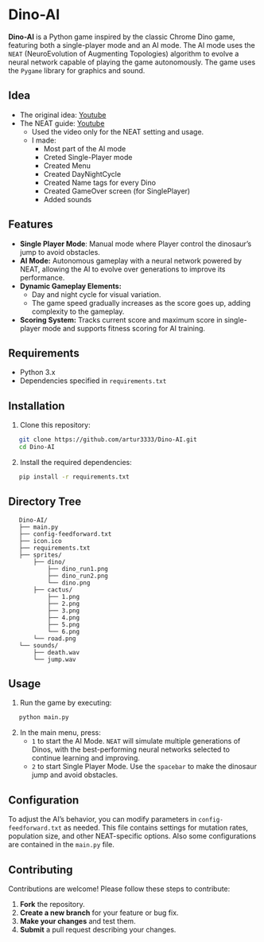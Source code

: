 # Dino-AI

**Dino-AI** is a Python game inspired by the classic Chrome Dino game, featuring both a single-player mode and an AI mode. The AI mode uses the `NEAT` (NeuroEvolution of Augmenting Topologies) algorithm to evolve a neural network capable of playing the game autonomously. The game uses the `Pygame` library for graphics and sound.

## Idea
- The original idea: [Youtube](https://youtu.be/sB_IGstiWlc?si=lsPCqMg0U49Nqjmp)
- The NEAT guide: [Youtube](https://youtu.be/GKmD26lH51U?si=tWrYhmbjy535e1l0)
  - Used the video only for the NEAT setting and usage.
  - I made:
    - Most part of the AI mode
    - Creted Single-Player mode
    - Created Menu
    - Created DayNightCycle
    - Created Name tags for every Dino
    - Created GameOver screen (for SinglePlayer)
    - Added sounds

## Features

- **Single Player Mode**: Manual mode where Player control the dinosaur’s jump to avoid obstacles.
- **AI Mode:** Autonomous gameplay with a neural network powered by NEAT, allowing the AI to evolve over generations to improve its performance.
- **Dynamic Gameplay Elements:**
  - Day and night cycle for visual variation.
  - The game speed gradually increases as the score goes up, adding complexity to the gameplay.
- **Scoring System:** Tracks current score and maximum score in single-player mode and supports fitness scoring for AI training.

## Requirements

- Python 3.x
- Dependencies specified in `requirements.txt`

## Installation

1. Clone this repository:

```bash
   git clone https://github.com/artur3333/Dino-AI.git
   cd Dino-AI
   ```

2. Install the required dependencies:

```bash
   pip install -r requirements.txt
   ```

## Directory Tree

```plaintext
   Dino-AI/
   ├── main.py
   ├── config-feedforward.txt
   ├── icon.ico
   ├── requirements.txt
   ├── sprites/
       ├── dino/
           ├── dino_run1.png
           ├── dino_run2.png
           └── dino.png
       ├── cactus/
           ├── 1.png
           ├── 2.png
           ├── 3.png
           ├── 4.png
           ├── 5.png
           └── 6.png
       └── road.png
   └── sounds/
       ├── death.wav
       └── jump.wav
   ```

## Usage
1. Run the game by executing:

```bash
   python main.py
   ```

2. In the main menu, press:
    - `1` to start the AI Mode. `NEAT` will simulate multiple generations of Dinos, with the best-performing neural networks selected to continue learning and improving.
    - `2` to start Single Player Mode. Use the `spacebar` to make the dinosaur jump and avoid obstacles.

## Configuration

To adjust the AI’s behavior, you can modify parameters in `config-feedforward.txt` as needed. This file contains settings for mutation rates, population size, and other NEAT-specific options. Also some configurations are contained in the `main.py` file.

## Contributing

Contributions are welcome! Please follow these steps to contribute:

1. **Fork** the repository.
2. **Create a new branch** for your feature or bug fix.
3. **Make your changes** and test them.
4. **Submit** a pull request describing your changes.
